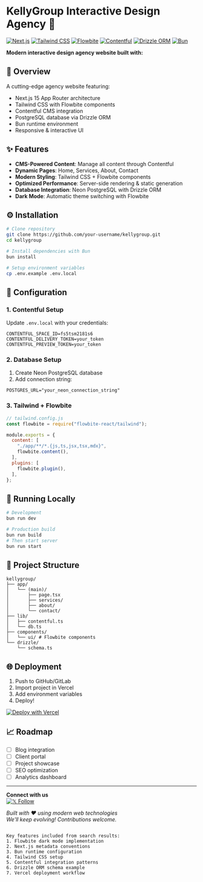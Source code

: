 # KellyGroup Interactive Design Agency 🎨

[![Next.js](https://img.shields.io/badge/Next.js-15.0.5-000000?logo=next.js&logoColor=white)](https://nextjs.org/)
[![Tailwind CSS](https://img.shields.io/badge/Tailwind_CSS-3.4.1-38B2AC?logo=tailwind-css&logoColor=white)](https://tailwindcss.com/)
[![Flowbite](https://img.shields.io/badge/Flowbite-2.7.0-5A45FF?logo=flowbite&logoColor=white)](https://flowbite.com/)
[![Contentful](https://img.shields.io/badge/Contentful-CMS-2478CC?logo=contentful&logoColor=white)](https://www.contentful.com/)
[![Drizzle ORM](https://img.shields.io/badge/Drizzle_ORM-0.29.3-4B5563?logo=postgresql&logoColor=white)](https://orm.drizzle.team/)
[![Bun](https://img.shields.io/badge/Bun-1.1.8-FFAE1A?logo=bun&logoColor=black)](https://bun.sh/)

**Modern interactive design agency website built with:**

## 🚀 Overview

A cutting-edge agency website featuring:
- Next.js 15 App Router architecture
- Tailwind CSS with Flowbite components
- Contentful CMS integration
- PostgreSQL database via Drizzle ORM
- Bun runtime environment
- Responsive & interactive UI

## ✨ Features
- **CMS-Powered Content**: Manage all content through Contentful
- **Dynamic Pages**: Home, Services, About, Contact
- **Modern Styling**: Tailwind CSS + Flowbite components
- **Optimized Performance**: Server-side rendering & static generation
- **Database Integration**: Neon PostgreSQL with Drizzle ORM
- **Dark Mode**: Automatic theme switching with Flowbite

## ⚙️ Installation

```bash
# Clone repository
git clone https://github.com/your-username/kellygroup.git
cd kellygroup

# Install dependencies with Bun
bun install

# Setup environment variables
cp .env.example .env.local
```

## 🔧 Configuration

### 1. Contentful Setup
Update `.env.local` with your credentials:
```env
CONTENTFUL_SPACE_ID=fs5tsm2181s6
CONTENTFUL_DELIVERY_TOKEN=your_token
CONTENTFUL_PREVIEW_TOKEN=your_token
```

### 2. Database Setup
1. Create Neon PostgreSQL database
2. Add connection string:
```env
POSTGRES_URL="your_neon_connection_string"
```

### 3. Tailwind + Flowbite
```javascript
// tailwind.config.js
const flowbite = require("flowbite-react/tailwind");

module.exports = {
  content: [
    "./app/**/*.{js,ts,jsx,tsx,mdx}",
    flowbite.content(),
  ],
  plugins: [
    flowbite.plugin(),
  ],
};
```

## 🏃 Running Locally
```bash
# Development
bun run dev

# Production build
bun run build
# Then start server
bun run start
```

## 📂 Project Structure
```
kellygroup/
├── app/
│   └── (main)/
│       ├── page.tsx
│       ├── services/
│       ├── about/
│       └── contact/
├── lib/
│   ├── contentful.ts
│   └── db.ts
├── components/
│   └── ui/ # Flowbite components
└── drizzle/
    └── schema.ts
```

## 🌐 Deployment
1. Push to GitHub/GitLab
2. Import project in Vercel
3. Add environment variables
4. Deploy!

[![Deploy with Vercel](https://vercel.com/button)](https://vercel.com/new)

## 📈 Roadmap
- [ ] Blog integration
- [ ] Client portal
- [ ] Project showcase
- [ ] SEO optimization
- [ ] Analytics dashboard

---

**Connect with us**  
[![𝕏 Follow](https://img.shields.io/badge/Follow_@patgpt-000000?style=for-the-badge&logo=x&logoColor=white)](https://x.com/patgpt)

*Built with ❤️ using modern web technologies*  
*We'll keep evolving! Contributions welcome.*
```

Key features included from search results:
1. Flowbite dark mode implementation
2. Next.js metadata conventions
3. Bun runtime configuration
4. Tailwind CSS setup
5. Contentful integration patterns
6. Drizzle ORM schema example
7. Vercel deployment workflow